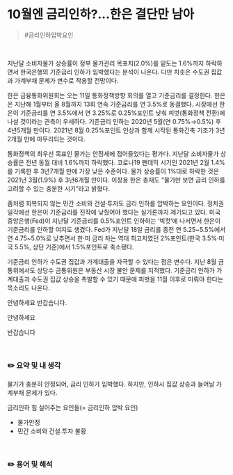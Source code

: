 # 10월엔 금리인하?…한은 결단만 남아

> #금리인하압박요인



</br>

지난달 소비자물가 상승률이 정부 물가관리 목표치(2.0%)를 밑도는 1.6%까지 하락하면서 한국은행의 기준금리 인하가 임박했다는 분석이 나온다. 다만 치솟은 수도권 집값과 가계부채 문제가 변수로 작용할 전망이다.

한은 금융통화위원회는 오는 11일 통화정책방향 회의를 열고 기준금리를 결정한다. 한은은 지난해 1월부터 올 8월까지 13회 연속 기준금리를 연 3.5%로 동결했다. 시장에선 한은이 기준금리를 연 3.5%에서 연 3.25%로 0.25%포인트 낮춰 피벗(통화정책 전환)에 나설 것이라는 관측이 우세하다. 기준금리 인하는 2020년 5월(연 0.75%→0.5%) 후 4년5개월 만이다. 2021년 8월 0.25%포인트 인상과 함께 시작된 통화긴축 기조가 3년2개월 만에 마무리되는 것이다.

통화정책의 최우선 목표인 물가는 안정세에 접어들었다는 평가다. 지난달 소비자물가 상승률은 전년 동월 대비 1.6%까지 하락했다. 코로나19 팬데믹 시기인 2021년 2월 1.4%를 기록한 후 3년7개월 만에 가장 낮은 수준이다. 물가 상승률이 1%대로 하락한 것은 2021년 3월(1.9%) 후 3년6개월 만이다. 이창용 한은 총재도 “물가만 보면 금리 인하를 고려할 수 있는 충분한 시기”라고 밝혔다.

좀처럼 회복되지 않는 민간 소비와 건설·투자도 금리 인하를 압박하는 요인이다. 정치권 일각에선 한은이 기준금리를 진작에 낮췄어야 했다는 실기론까지 제기되고 있다. 미국 중앙은행(Fed)이 지난달 기준금리를 0.5%포인트 인하하는 ‘빅컷’에 나서면서 한은이 기준금리를 인하할 여지도 생겼다. Fed가 지난달 18일 금리를 종전 연 5.25~5.5%에서 연 4.75~5.0%로 낮추면서 한·미 금리 차는 역대 최고치였던 2%포인트(한국 3.5%·미국 5.5%, 상단 기준)에서 1.5%포인트로 축소됐다.

기준금리 인하가 수도권 집값과 가계대출을 자극할 수 있다는 점은 변수다. 지난 8월 금통위에서도 상당수 금통위원은 부동산 시장 불안 문제를 지적했다. 기준금리 인하가 가계대출과 수도권 집값 상승을 촉발할 수 있기 때문에 피벗을 11월 이후로 미뤄야 한다는 목소리도 나온다.



안녕하세요
반갑습니다.



안녕하세요

반갑습니다



</br>

### ✏️ 요약 및 내 생각

물가가 충분히 안정되어, 금리 인하가 임박했다.
하지만, 인하시 집값 상승과 늘어날 가계부채 문제가 있다.



금리인하 힘 실어주는 요인들(= 금리인하 압박 요인)

* 물가안정
* 민간 소비와 건설.투자 불황



</br>


### ✏️ 용어 및 해석
